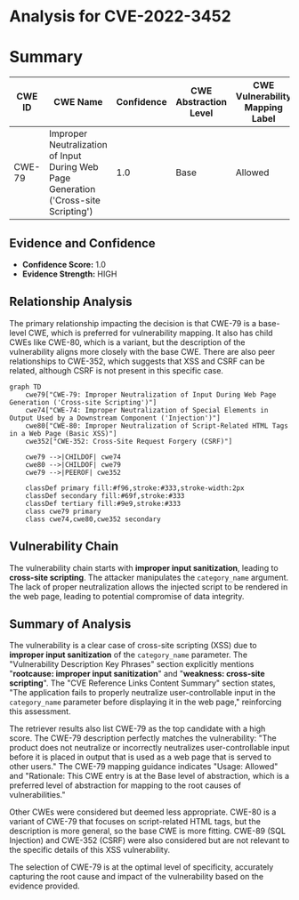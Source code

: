 # Analysis for CVE-2022-3452

# Summary
| CWE ID | CWE Name | Confidence | CWE Abstraction Level | CWE Vulnerability Mapping Label | CWE-Vulnerability Mapping Notes |
|---|---|---|---|---|---|
| CWE-79 | Improper Neutralization of Input During Web Page Generation ('Cross-site Scripting') | 1.0 | Base | Allowed | Primary CWE |

## Evidence and Confidence

*   **Confidence Score:** 1.0
*   **Evidence Strength:** HIGH

## Relationship Analysis
The primary relationship impacting the decision is that CWE-79 is a base-level CWE, which is preferred for vulnerability mapping. It also has child CWEs like CWE-80, which is a variant, but the description of the vulnerability aligns more closely with the base CWE. There are also peer relationships to CWE-352, which suggests that XSS and CSRF can be related, although CSRF is not present in this specific case.

```mermaid
graph TD
    cwe79["CWE-79: Improper Neutralization of Input During Web Page Generation ('Cross-site Scripting')"]
    cwe74["CWE-74: Improper Neutralization of Special Elements in Output Used by a Downstream Component ('Injection')"]
    cwe80["CWE-80: Improper Neutralization of Script-Related HTML Tags in a Web Page (Basic XSS)"]
    cwe352["CWE-352: Cross-Site Request Forgery (CSRF)"]

    cwe79 -->|CHILDOF| cwe74
    cwe80 -->|CHILDOF| cwe79
    cwe79 -->|PEEROF| cwe352

    classDef primary fill:#f96,stroke:#333,stroke-width:2px
    classDef secondary fill:#69f,stroke:#333
    classDef tertiary fill:#9e9,stroke:#333
    class cwe79 primary
    class cwe74,cwe80,cwe352 secondary
```

## Vulnerability Chain
The vulnerability chain starts with **improper input sanitization**, leading to **cross-site scripting**. The attacker manipulates the `category_name` argument. The lack of proper neutralization allows the injected script to be rendered in the web page, leading to potential compromise of data integrity.

## Summary of Analysis
The vulnerability is a clear case of cross-site scripting (XSS) due to **improper input sanitization** of the `category_name` parameter. The "Vulnerability Description Key Phrases" section explicitly mentions "**rootcause: improper input sanitization**" and "**weakness: cross-site scripting**". The "CVE Reference Links Content Summary" section states, "The application fails to properly neutralize user-controllable input in the `category_name` parameter before displaying it in the web page," reinforcing this assessment.

The retriever results also list CWE-79 as the top candidate with a high score. The CWE-79 description perfectly matches the vulnerability: "The product does not neutralize or incorrectly neutralizes user-controllable input before it is placed in output that is used as a web page that is served to other users." The CWE-79 mapping guidance indicates "Usage: Allowed" and "Rationale: This CWE entry is at the Base level of abstraction, which is a preferred level of abstraction for mapping to the root causes of vulnerabilities."

Other CWEs were considered but deemed less appropriate. CWE-80 is a variant of CWE-79 that focuses on script-related HTML tags, but the description is more general, so the base CWE is more fitting. CWE-89 (SQL Injection) and CWE-352 (CSRF) were also considered but are not relevant to the specific details of this XSS vulnerability.

The selection of CWE-79 is at the optimal level of specificity, accurately capturing the root cause and impact of the vulnerability based on the evidence provided.